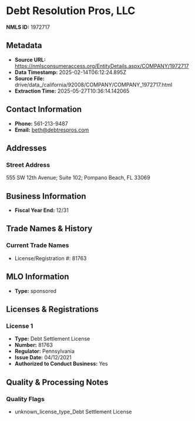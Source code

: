 # Debt Resolution Pros, LLC

**NMLS ID:** 1972717

## Metadata
- **Source URL:** https://nmlsconsumeraccess.org/EntityDetails.aspx/COMPANY/1972717
- **Data Timestamp:** 2025-02-14T06:12:24.895Z
- **Source File:** drive/data_/california/92008/COMPANY/COMPANY_1972717.html
- **Extraction Time:** 2025-05-27T10:36:14.142065

## Contact Information
- **Phone:** 561-213-9487
- **Email:** beth@debtrespros.com

## Addresses
### Street Address
555 SW 12th Avenue; Suite 102; Pompano Beach, FL 33069

## Business Information
- **Fiscal Year End:** 12/31

## Trade Names & History
### Current Trade Names
- License/Registration #: 81763

## MLO Information
- **Type:** sponsored

## Licenses & Registrations

### License 1
- **Type:** Debt Settlement License
- **Number:** 81763
- **Regulator:** Pennsylvania
- **Issue Date:** 04/12/2021
- **Authorized to Conduct Business:** Yes

## Quality & Processing Notes
### Quality Flags
- unknown_license_type_Debt Settlement License
